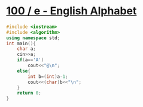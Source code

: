 # [100 / e - English Alphabet](https://toj.tfcis.org/oj/pro/100/)
```CPP
#include <iostream>
#include <algorithm>
using namespace std;
int main(){
	char a;
	cin>>a;
	if(a=='A')
		cout<<"@\n";
	else{
		int b=(int)a-1;
		cout<<(char)b<<"\n";
	}
	return 0;
}
```
